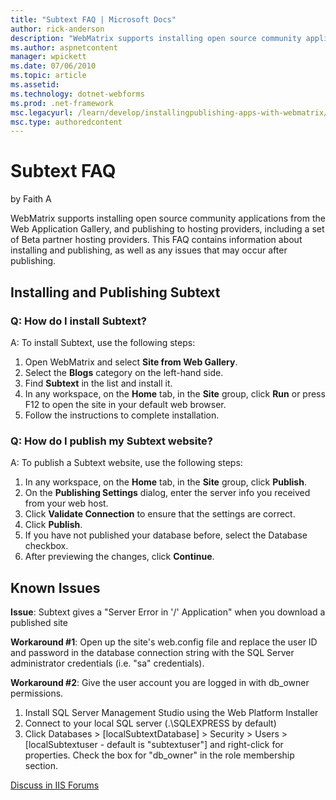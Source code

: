 ```yaml
---
title: "Subtext FAQ | Microsoft Docs"
author: rick-anderson
description: "WebMatrix supports installing open source community applications from the Web Application Gallery, and publishing to hosting providers, including a set of Be..."
ms.author: aspnetcontent
manager: wpickett
ms.date: 07/06/2010
ms.topic: article
ms.assetid: 
ms.technology: dotnet-webforms
ms.prod: .net-framework
msc.legacyurl: /learn/develop/installingpublishing-apps-with-webmatrix/subtext-faq
msc.type: authoredcontent
---
```

Subtext FAQ
====================
by Faith A

WebMatrix supports installing open source community applications from the Web Application Gallery, and publishing to hosting providers, including a set of Beta partner hosting providers. This FAQ contains information about installing and publishing, as well as any issues that may occur after publishing.

## Installing and Publishing Subtext

### Q: How do I install Subtext?

A: To install Subtext, use the following steps:

1. Open WebMatrix and select **Site from Web Gallery**.
2. Select the **Blogs** category on the left-hand side.
3. Find **Subtext** in the list and install it.
4. In any workspace, on the **Home** tab, in the **Site** group, click **Run** or press F12 to open the site in your default web browser.
5. Follow the instructions to complete installation.

### Q: How do I publish my Subtext website?

A: To publish a Subtext website, use the following steps:

1. In any workspace, on the **Home** tab, in the **Site** group, click **Publish**.
2. On the **Publishing Settings** dialog, enter the server info you received from your web host.
3. Click **Validate Connection** to ensure that the settings are correct.
4. Click **Publish**.
5. If you have not published your database before, select the Database checkbox.
6. After previewing the changes, click **Continue**.

## Known Issues

**Issue**: Subtext gives a "Server Error in '/' Application" when you download a published site

**Workaround #1**: Open up the site's web.config file and replace the user ID and password in the database connection string with the SQL Server administrator credentials (i.e. "sa" credentials).

**Workaround #2**: Give the user account you are logged in with db\_owner permissions.

1. Install SQL Server Management Studio using the Web Platform Installer
2. Connect to your local SQL server (.\SQLEXPRESS by default)
3. Click Databases &gt; [localSubtextDatabase] &gt; Security &gt; Users &gt; [localSubtextuser - default is "subtextuser"] and right-click for properties. Check the box for "db\_owner" in the role membership section.

[Discuss in IIS Forums](https://forums.iis.net/1166.aspx)